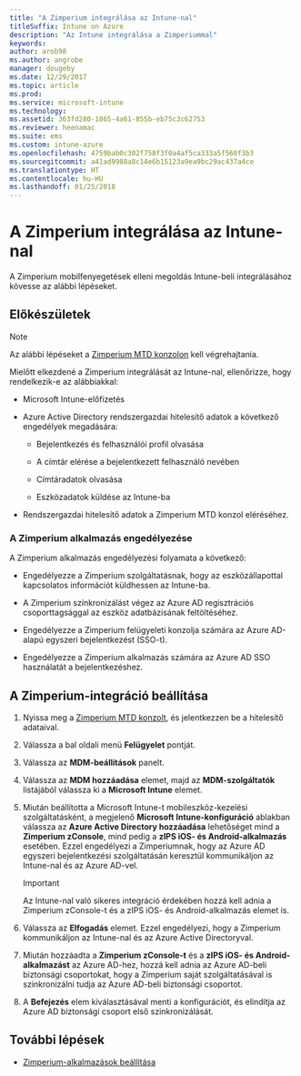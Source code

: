 ```yaml
---
title: "A Zimperium integrálása az Intune-nal"
titleSuffix: Intune on Azure
description: "Az Intune integrálása a Zimperiummal"
keywords: 
author: arob98
ms.author: angrobe
manager: dougeby
ms.date: 12/29/2017
ms.topic: article
ms.prod: 
ms.service: microsoft-intune
ms.technology: 
ms.assetid: 363fd280-1865-4a61-855b-eb75c3c62753
ms.reviewer: heenamac
ms.suite: ems
ms.custom: intune-azure
ms.openlocfilehash: 4759bab0c302f758f3f0a4af5ca333a5f560f3b3
ms.sourcegitcommit: a41ad9988a8c14e6b15123a9ea9bc29ac437a4ce
ms.translationtype: HT
ms.contentlocale: hu-HU
ms.lasthandoff: 01/25/2018
---
```

# <a name="integrate-zimperium-with-intune"></a>A Zimperium integrálása az Intune-nal

A Zimperium mobilfenyegetések elleni megoldás Intune-beli integrálásához kövesse az alábbi lépéseket.

## <a name="before-you-begin"></a>Előkészületek

> [!NOTE]
> Az alábbi lépéseket a [Zimperium MTD konzolon](https://staging2-console.zimperium.com) kell végrehajtania.

Mielőtt elkezdené a Zimperium integrálását az Intune-nal, ellenőrizze, hogy rendelkezik-e az alábbiakkal:

-   Microsoft Intune-előfizetés

-   Azure Active Directory rendszergazdai hitelesítő adatok a következő engedélyek megadására:

    -   Bejelentkezés és felhasználói profil olvasása

    -   A címtár elérése a bejelentkezett felhasználó nevében

    -   Címtáradatok olvasása

    -   Eszközadatok küldése az Intune-ba

-   Rendszergazdai hitelesítő adatok a Zimperium MTD konzol eléréséhez.

### <a name="zimperium-app-authorization"></a>A Zimperium alkalmazás engedélyezése

A Zimperium alkalmazás engedélyezési folyamata a következő:

-   Engedélyezze a Zimperium szolgáltatásnak, hogy az eszközállapottal kapcsolatos információt küldhessen az Intune-ba.

-   A Zimperium szinkronizálást végez az Azure AD regisztrációs csoporttagsággal az eszköz adatbázisának feltöltéséhez.

-   Engedélyezze a Zimperium felügyeleti konzolja számára az Azure AD-alapú egyszeri bejelentkezést (SSO-t).

-   Engedélyezze a Zimperium alkalmazás számára az Azure AD SSO használatát a bejelentkezéshez.

## <a name="to-set-up-zimperium-integration"></a>A Zimperium-integráció beállítása

1.  Nyissa meg a [Zimperium MTD konzolt](https://staging2-console.zimperium.com), és jelentkezzen be a hitelesítő adataival.

2.  Válassza a bal oldali menü **Felügyelet** pontját.

3.  Válassza az **MDM-beállítások** panelt.

4.  Válassza az **MDM hozzáadása** elemet, majd az **MDM-szolgáltatók** listájából válassza ki a **Microsoft Intune** elemet.

5.  Miután beállította a Microsoft Intune-t mobileszköz-kezelési szolgáltatásként, a megjelenő **Microsoft Intune-konfiguráció** ablakban válassza az **Azure Active Directory hozzáadása** lehetőséget mind a **Zimperium zConsole**, mind pedig a **zIPS iOS- és Android-alkalmazás** esetében. Ezzel engedélyezi a Zimperiumnak, hogy az Azure AD egyszeri bejelentkezési szolgáltatásán keresztül kommunikáljon az Intune-nal és az Azure AD-vel.

    > [!IMPORTANT]
    > Az Intune-nal való sikeres integráció érdekében hozzá kell adnia a Zimperium zConsole-t és a zIPS iOS- és Android-alkalmazás elemet is.

6.  Válassza az **Elfogadás** elemet. Ezzel engedélyezi, hogy a Zimperium kommunikáljon az Intune-nal és az Azure Active Directoryval.

7.  Miután hozzáadta a **Zimperium zConsole-t** és a **zIPS iOS- és Android-alkalmazást** az Azure AD-hez, hozzá kell adnia az Azure AD-beli biztonsági csoportokat, hogy a Zimperium saját szolgáltatásával is szinkronizálni tudja az Azure AD-beli biztonsági csoportot.

8.  A **Befejezés** elem kiválasztásával menti a konfigurációt, és elindítja az Azure AD biztonsági csoport első szinkronizálását.

## <a name="next-steps"></a>További lépések

-   [Zimperium-alkalmazások beállítása](mtd-apps-ios-app-configuration-policy-add-assign.md)
